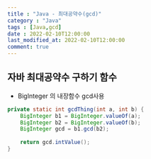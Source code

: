 ```yaml
---
title : "Java - 최대공약수(gcd)"
category : "Java"
tags : [Java,gcd]
date : 2022-02-10T12:00:00
last_modified_at: 2022-02-10T12:00:00
comment: true
---
```



## 자바 최대공약수 구하기 함수

- BigInteger 의 내장함수 gcd사용

```java
private static int gcdThing(int a, int b) {
	BigInteger b1 = BigInteger.valueOf(a); 
	BigInteger b2 = BigInteger.valueOf(b); 
	BigInteger gcd = b1.gcd(b2); 
	
	return gcd.intValue(); 
}
```
